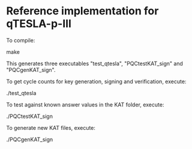 # Reference implementation for qTESLA-p-III

To compile:

make

This generates three executables "test\_qtesla", "PQCtestKAT\_sign" and "PQCgenKAT\_sign".

To get cycle counts for key generation, signing and verification, execute:

./test\_qtesla

To test against known answer values in the KAT folder, execute:

./PQCtestKAT\_sign

To generate new KAT files, execute:

./PQCgenKAT\_sign



